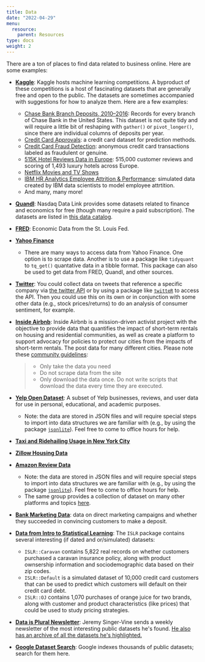 ```yaml
---
title: Data
date: "2022-04-29"
menu:
  resource:
    parent: Resources
type: docs
weight: 2
---
```


There are a ton of places to find data related to business online. Here are some examples:

- [**Kaggle**](https://www.kaggle.com/datasets): Kaggle hosts machine learning competitions. A byproduct of these competitions is a host of fascinating datasets that are generally free and open to the public. The datasets are sometimes accompanied with suggestions for how to analyze them. Here are a few examples:
  - [Chase Bank Branch Deposits, 2010–2016](https://www.kaggle.com/chasebank/bank-deposits): Records for every branch of Chase Bank in the United States. This dataset is not quite tidy and will require a little bit of reshaping with `gather()` or `pivot_longer()`, since there are individual columns of deposits per year.
  - [Credit Card Approvals](https://www.kaggle.com/datasets/rikdifos/credit-card-approval-prediction): a credit card dataset for prediction methods.
  - [Credit Card Fraud Detection](https://www.kaggle.com/datasets/mlg-ulb/creditcardfraud): anonymous credit card transactions labeled as fraudulent or genuine.
  - [515K Hotel Reviews Data in Europe](https://www.kaggle.com/jiashenliu/515k-hotel-reviews-data-in-europe): 515,000 customer reviews and scoring of 1,493 luxury hotels across Europe.
  - [Netflix Movies and TV Shows](https://www.kaggle.com/datasets/shivamb/netflix-shows)
  - [IBM HR Analytics Employee Attrition & Performance](https://www.kaggle.com/datasets/pavansubhasht/ibm-hr-analytics-attrition-dataset): simulated data created by IBM data scientists to model employee attrtition.
  - And many, many more!

- [**Quandl**](https://data.nasdaq.com/tools/r): Nasdaq Data Link provides some datasets related to finance and economics for free (though many require a paid subscription). The datasets are listed in [this data catalog](https://data.nasdaq.com/search?filters=%5B%22Free%22%5D).

- [**FRED**](https://fred.stlouisfed.org): Economic Data from the St. Louis Fed.

- [**Yahoo Finance**](https://finance.yahoo.com)
  - There are many ways to access data from Yahoo Finance. One option is to scrape data. Another is to use a package like `tidyquant` to `tq_get()` quantative data in a tibble format. This package can also be used to get data from FRED, Quandl, and other sources.

- [**Twitter**](http://www.twitter.com): You could collect data on tweets that reference a specific company via [the twitter API](https://developer.twitter.com/en/docs/tutorials/getting-started-with-r-and-v2-of-the-twitter-api) or by using a package like [`twitteR`](https://cran.r-project.org/web/packages/twitteR/index.html) to access the API. Then you could use this on its own or in conjunction with some other data (e.g., stock prices/returns) to do an analysis of consumer sentiment, for example.

- [**Inside Airbnb**](http://insideairbnb.com/get-the-data/): Inside Airbnb is a mission-driven activist project with the objective to provide data that quantifies the impact of short-term rentals on housing and residential communities, as well as create a platform to support advocacy for policies to protect our cities from the impacts of short-term rentals. The post data for many different cities. Please note these [community guidelines](http://insideairbnb.com/data-policies/):

  > - Only take the data you need
  > - Do not scrape data from the site
  > - Only download the data once. Do not write scripts that download the data every time they are executed.

- [**Yelp Open Dataset**](https://www.yelp.com/dataset): A subset of Yelp businesses, reviews, and user data for use in personal, educational, and academic purposes.
  - Note: the data are stored in JSON files and will require special steps to import into data structures we are familiar with (e.g., by using the package [`jsonlite`](https://cran.r-project.org/web/packages/jsonlite/index.html)). Feel free to come to office hours for help.

- [**Taxi and Ridehailing Usage in New York City**](https://www1.nyc.gov/site/tlc/about/tlc-trip-record-data.page)

- [**Zillow Housing Data**](https://www.zillow.com/research/data/)

- [**Amazon Review Data**](https://nijianmo.github.io/amazon/index.html)
  - Note: the data are stored in JSON files and will require special steps to import into data structures we are familiar with (e.g., by using the package [`jsonlite`](https://cran.r-project.org/web/packages/jsonlite/index.html)). Feel free to come to office hours for help.
  - The same group provides a collection of dataset on many other platforms and topics [here](https://cseweb.ucsd.edu/~jmcauley/datasets.html).

- [**Bank Marketing Data**](https://archive.ics.uci.edu/ml/datasets/Bank+Marketing): data on direct marketing campaigns and whether they succeeded in convincing customers to make a deposit.

- [**Data from Intro to Statistical Learning**](https://cran.r-project.org/web/packages/ISLR/index.html): The `ISLR` package contains several interesting (if dated and or/simulated) datasets:
  - `ISLR::Caravan` contains 5,822 real records on whether customers purchased a caravan insurance policy, along with product ownsership information and sociodemographic data based on their zip codes.
  - `ISLR::Default` is a simulated dataset of 10,000 credit card customers that can be used to predict which customers will default on their credit card debt.
  - `ISLR::OJ` contains 1,070 purchases of orange juice for two brands, along with customer and product characteristics (like prices) that could be used to study pricing strategies.

- [**Data is Plural Newsletter**](https://tinyletter.com/data-is-plural): Jeremy Singer-Vine sends a weekly newsletter of the most interesting public datasets he's found. [He also has an archive of all the datasets he's highlighted.](https://docs.google.com/spreadsheets/d/1wZhPLMCHKJvwOkP4juclhjFgqIY8fQFMemwKL2c64vk/edit#gid=0)

- [**Google Dataset Search**](https://toolbox.google.com/datasetsearch): Google indexes thousands of public datasets; search for them here.
